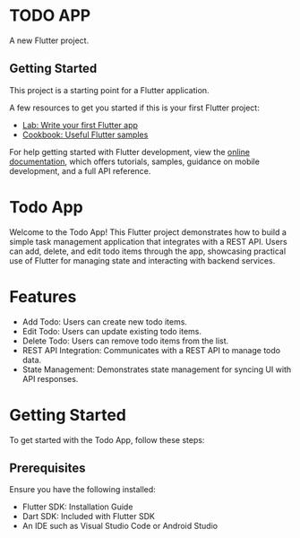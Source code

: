 # TODO APP

A new Flutter project.

## Getting Started

This project is a starting point for a Flutter application.

A few resources to get you started if this is your first Flutter project:

- [Lab: Write your first Flutter app](https://docs.flutter.dev/get-started/codelab)
- [Cookbook: Useful Flutter samples](https://docs.flutter.dev/cookbook)

For help getting started with Flutter development, view the
[online documentation](https://docs.flutter.dev/), which offers tutorials,
samples, guidance on mobile development, and a full API reference.

# Todo App
Welcome to the Todo App! This Flutter project demonstrates how to build a simple task management application that integrates with a REST API. Users can add, delete, and edit todo items through the app, showcasing practical use of Flutter for managing state and interacting with backend services.

# Features
* Add Todo: Users can create new todo items.
* Edit Todo: Users can update existing todo items.
* Delete Todo: Users can remove todo items from the list.
* REST API Integration: Communicates with a REST API to manage todo data.
* State Management: Demonstrates state management for syncing UI with API responses.

# Getting Started
To get started with the Todo App, follow these steps:

## Prerequisites
Ensure you have the following installed:
* Flutter SDK: Installation Guide
* Dart SDK: Included with Flutter SDK
* An IDE such as Visual Studio Code or Android Studio










